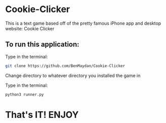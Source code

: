 # Cookie-Clicker
This is a text game based off of the pretty famous iPhone app and desktop website: Cookie Clicker


## To run this application:

Type in the terminal:
```bash
git clone https://github.com/BenMaydan/Cookie-Clicker
```

Change directory to whatever directory you installed the game in

Type in the terminal: 
```bash
python3 runner.py
```

# That's IT! ENJOY
